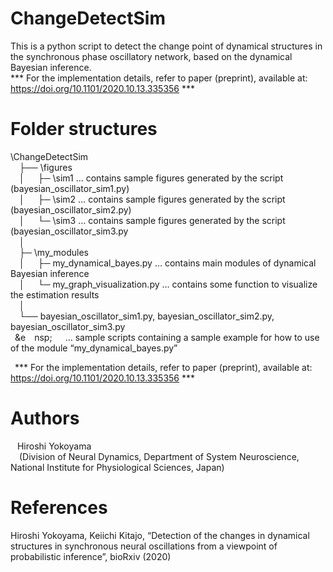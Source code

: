 # ChangeDetectSim
This is a python script to detect the change point of dynamical structures in the synchronous phase oscillatory network, based on the dynamical Bayesian inference. <br>
*** For the implementation details, refer to paper (preprint), available at: https://doi.org/10.1101/2020.10.13.335356 ***

# Folder structures<br>
\ChangeDetectSim<br>
&ensp;&ensp;├── \figures <br>
&ensp;&ensp;│&ensp;&ensp;&ensp;├─ \sim1 … contains sample figures generated by the script (bayesian_oscillator_sim1.py) <br>
&ensp;&ensp;│&ensp;&ensp;&ensp;├─ \sim2 … contains sample figures generated by the script (bayesian_oscillator_sim2.py) <br>
&ensp;&ensp;│&ensp;&ensp;&ensp;└─ \sim3 … contains sample figures generated by the script (bayesian_oscillator_sim3.py <br>
&ensp;&ensp;│<br>
&ensp;&ensp;├─ \my_modules<br>
&ensp;&ensp;│&ensp;&ensp;&ensp;├─ my_dynamical_bayes.py … contains main modules of dynamical Bayesian inference<br>
&ensp;&ensp;│&ensp;&ensp;&ensp;└─ my_graph_visualization.py … contains some function to visualize the estimation results<br>
&ensp;&ensp;│<br>
&ensp;&ensp;└── bayesian_oscillator_sim1.py, bayesian_oscillator_sim2.py, bayesian_oscillator_sim3.py <br>
&ensp;&e&ensp;&ensp;nsp;&ensp;&ensp;&ensp;… sample scripts containing a sample example for how to use of the module “my_dynamical_bayes.py”  <br>

&ensp;*** For the implementation details, refer to paper (preprint), available at: https://doi.org/10.1101/2020.10.13.335356 *** 

# Authors<br>
&ensp; Hiroshi Yokoyama<br>
&ensp;&ensp;(Division of Neural Dynamics, Department of System Neuroscience, National Institute for Physiological Sciences, Japan)<br>

# References<br>
Hiroshi Yokoyama, Keiichi Kitajo, “Detection of the changes in dynamical structures in synchronous neural oscillations from a viewpoint of probabilistic inference”, bioRxiv (2020)

